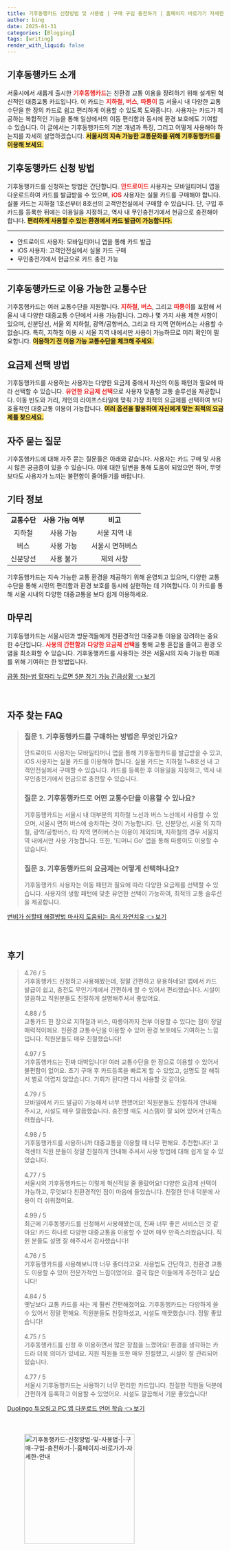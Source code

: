 ```yaml
---
title: 기후동행카드 신청방법 및 사용법 | 구매 구입 충전하기 | 홈페이지 바로가기 자세한 안내
author: bing
date: 2025-01-31
categories: [Blogging]
tags: [writing]
render_with_liquid: false
---
```



<h2 id='기후동행카드_소개'>기후동행카드 소개</h2>

<p>서울시에서 새롭게 출시한 <b><span style="color: #ee2323;">기후동행카드</span></b>는 친환경 교통 이용을 장려하기 위해 설계된 혁신적인 대중교통 카드입니다. 이 카드는 <b><span style="color: #ee2323;">지하철</span></b>, <b><span style="color: #ee2323;">버스</span></b>, <b><span style="color: #ee2323;">따릉이</span></b> 등 서울시 내 다양한 교통수단을 한 장의 카드로 쉽고 편리하게 이용할 수 있도록 도와줍니다. 사용자는 카드가 제공하는 복합적인 기능을 통해 일상에서의 이동 편리함과 동시에 환경 보호에도 기여할 수 있습니다. 이 글에서는 기후동행카드의 기본 개념과 특징, 그리고 어떻게 사용해야 하는지를 자세히 설명하겠습니다. <b><span style="background-color: #ffe066;">서울시의 지속 가능한 교통문화를 위해 기후동행카드를 이용해 보세요.</span></b></p>

<h2 id='기후동행카드_신청방법'>기후동행카드 신청 방법</h2>

<p>기후동행카드를 신청하는 방법은 간단합니다. <b><span style="color: #ee2323;">안드로이드</span></b> 사용자는 모바일티머니 앱을 다운로드하여 카드를 발급받을 수 있으며, <b><span style="color: #ee2323;">iOS</span></b> 사용자는 실물 카드를 구매해야 합니다. 실물 카드는 지하철 1호선부터 8호선의 고객안전실에서 구매할 수 있습니다. 단, 구입 후 카드를 등록한 뒤에는 이용일을 지정하고, 역사 내 무인충전기에서 현금으로 충전해야 합니다. <b><span style="background-color: #ffe066;">편리하게 사용할 수 있는 환경에서 카드 발급이 가능합니다.</span></b></p>

<hr />

<ul>
    <li>안드로이드 사용자: 모바일티머니 앱을 통해 카드 발급</li>
    <li>iOS 사용자: 고객안전실에서 실물 카드 구매</li>
    <li>무인충전기에서 현금으로 카드 충전 가능</li>
</ul>

<hr />

<h2 id='교통수단_이용'>기후동행카드로 이용 가능한 교통수단</h2>

<p>기후동행카드는 여러 교통수단을 지원합니다. <b><span style="color: #ee2323;">지하철</span></b>, <b><span style="color: #ee2323;">버스</span></b>, 그리고 <b><span style="color: #ee2323;">따릉이</span></b>를 포함해 서울시 내 다양한 대중교통 수단에서 사용 가능합니다. 그러나 몇 가지 사용 제한 사항이 있으며, 신분당선, 서울 외 지하철, 광역/공항버스, 그리고 타 지역 면허버스는 사용할 수 없습니다. 특히, 지하철 이용 시 서울 지역 내에서만 사용이 가능하므로 미리 확인이 필요합니다. <b><span style="background-color: #ffe066;">이용하기 전 이용 가능 교통수단을 체크해 주세요.</span></b></p>

<h2 id='요금제_선택'>요금제 선택 방법</h2>

<p>기후동행카드를 사용하는 사용자는 다양한 요금제 중에서 자신의 이동 패턴과 필요에 따라 선택할 수 있습니다. <b><span style="color: #ee2323;">유연한 요금제 선택</span></b>으로 사용자 맞춤형 교통 솔루션을 제공합니다. 이동 빈도와 거리, 개인의 라이프스타일에 맞춰 가장 최적의 요금제를 선택하여 보다 효율적인 대중교통 이용이 가능합니다. <b><span style="background-color: #ffe066;">여러 옵션을 활용하여 자신에게 맞는 최적의 요금제를 찾으세요.</span></b></p>

<h2 id='자주_묻는_질문'>자주 묻는 질문</h2>

<p>기후동행카드에 대해 자주 묻는 질문들은 아래와 같습니다. 사용자는 카드 구매 및 사용 시 많은 궁금증이 있을 수 있습니다. 이에 대한 답변을 통해 도움이 되었으면 하며, 무엇보다도 사용자가 느끼는 불편함이 줄어들기를 바랍니다.</p>

<h2 id='기타_정보'>기타 정보</h2>

<table>
    <tr>
        <td style="text-align: center; height: 17px;"><b>교통수단</b></td>
        <td style="text-align: center; height: 17px;"><b>사용 가능 여부</b></td>
        <td style="text-align: center; height: 17px;"><b>비고</b></td>
    </tr>
    <tr>
        <td style="text-align: center;">지하철</td>
        <td style="text-align: center;">사용 가능</td>
        <td style="text-align: center;">서울 지역 내</td>
    </tr>
    <tr>
        <td style="text-align: center;">버스</td>
        <td style="text-align: center;">사용 가능</td>
        <td style="text-align: center;">서울시 면허버스</td>
    </tr>
    <tr>
        <td style="text-align: center;">신분당선</td>
        <td style="text-align: center;">사용 불가</td>
        <td style="text-align: center;">제외 사항</td>
    </tr>
</table>

<p>기후동행카드는 지속 가능한 교통 환경을 제공하기 위해 운영되고 있으며, 다양한 교통수단을 통해 시민의 편리함과 환경 보호를 동시에 실현하는 데 기여합니다. 이 카드를 통해 서울 시내의 다양한 대중교통을 보다 쉽게 이용하세요.</p>

<h2 id='마무리'>마무리</h2>

<p>기후동행카드는 서울시민과 방문객들에게 친환경적인 대중교통 이용을 장려하는 중요한 수단입니다. <b><span style="color: #ee2323;">사용의 간편함</span></b>과 <b><span style="color: #ee2323;">다양한 요금제 선택</span></b>을 통해 교통 혼잡을 줄이고 환경 오염을 최소화할 수 있습니다. 기후동행카드를 사용하는 것은 서울시의 지속 가능한 미래를 위해 기여하는 한 방법입니다.</p>


<p><a class="click-button" title="급똥 참는법 혈자리 누르면 5분 참기 가능 긴급상황" href="https://blackassets.github.io/posts/%EA%B8%89%EB%98%A5-%EC%B0%B8%EB%8A%94%EB%B2%95-%ED%98%88%EC%9E%90%EB%A6%AC-%EB%88%84%EB%A5%B4%EB%A9%B4-5%EB%B6%84-%EC%B0%B8%EA%B8%B0-%EA%B0%80%EB%8A%A5-%EA%B8%B4%EA%B8%89%EC%83%81%ED%99%A9/" rel="dofollow">급똥 참는법 혈자리 누르면 5분 참기 가능 긴급상황 👈 보기</a></p><br>
<h2 id='자주_찾는_FAQ'>자주 찾는 FAQ</h2>
<div itemscope="" itemtype="https://schema.org/FAQPage"> 
<blockquote> 
<div itemscope="" itemprop="mainEntity" itemtype="https://schema.org/Question"> 
<h3 itemprop="name">질문 1. 기후동행카드를 구매하는 방법은 무엇인가요?</h3> 
<div itemscope="" itemprop="acceptedAnswer" itemtype="https://schema.org/Answer"> 
<span itemprop="text"> 
<p>안드로이드 사용자는 모바일티머니 앱을 통해 기후동행카드를 발급받을 수 있고, iOS 사용자는 실물 카드를 이용해야 합니다. 실물 카드는 지하철 1~8호선 내 고객안전실에서 구매할 수 있습니다. 카드를 등록한 후 이용일을 지정하고, 역사 내 무인충전기에서 현금으로 충전할 수 있습니다.</p> 
</span> 
</div> 
</div> 
<div itemscope="" itemprop="mainEntity" itemtype="https://schema.org/Question"> 
<h3 itemprop="name">질문 2. 기후동행카드로 어떤 교통수단을 이용할 수 있나요?</h3> 
<div itemscope="" itemprop="acceptedAnswer" itemtype="https://schema.org/Answer"> 
<span itemprop="text"> 
<p>기후동행카드는 서울시 내 대부분의 지하철 노선과 버스 노선에서 사용할 수 있으며, 서울시 면허 버스에 승차하는 것이 가능합니다. 단, 신분당선, 서울 외 지하철, 광역/공항버스, 타 지역 면허버스는 이용이 제외되며, 지하철의 경우 서울지역 내에서만 사용 가능합니다. 또한, '티머니 Go' 앱을 통해 따릉이도 이용할 수 있습니다.</p> 
</span> 
</div> 
</div> 
<div itemscope="" itemprop="mainEntity" itemtype="https://schema.org/Question"> 
<h3 itemprop="name">질문 3. 기후동행카드의 요금제는 어떻게 선택하나요?</h3> 
<div itemscope="" itemprop="acceptedAnswer" itemtype="https://schema.org/Answer"> 
<span itemprop="text"> 
<p>기후동행카드 사용자는 이동 패턴과 필요에 따라 다양한 요금제를 선택할 수 있습니다. 사용자의 생활 패턴에 맞춘 유연한 선택이 가능하여, 최적의 교통 솔루션을 제공합니다.</p> 
</span> 
</div> 
</div> 
</blockquote> 
</div>
<p><a class="click-button" title="변비가 심할때 해결방법 마사지 도움되는 음식 자연치유" href="https://blackassets.github.io/posts/%EB%B3%80%EB%B9%84%EA%B0%80-%EC%8B%AC%ED%95%A0%EB%95%8C-%ED%95%B4%EA%B2%B0%EB%B0%A9%EB%B2%95-%EB%A7%88%EC%82%AC%EC%A7%80-%EB%8F%84%EC%9B%80%EB%90%98%EB%8A%94-%EC%9D%8C%EC%8B%9D-%EC%9E%90%EC%97%B0%EC%B9%98%EC%9C%A0/" rel="dofollow">변비가 심할때 해결방법 마사지 도움되는 음식 자연치유 👈 보기</a></p><br>
<h2 id='후기'>후기</h2>
<div itemscope itemtype="https://schema.org/Product">
  <blockquote>
  <div itemprop="review" itemscope itemtype="https://schema.org/Review">
      <div itemprop="reviewRating" itemscope itemtype="https://schema.org/Rating"> <span itemprop="ratingValue">4.76</span> / <span itemprop="bestRating">5</span> </div>
      <span itemprop="reviewBody">기후동행카드 신청하고 사용해봤는데, 정말 간편하고 유용하네요! 앱에서 카드 발급이 쉽고, 충전도 무인기계에서 간편하게 할 수 있어서 편리했습니다. 시설이 깔끔하고 직원분들도 친절하게 설명해주셔서 좋았어요.</span>
  </div>
  <br>
  <div itemprop="review" itemscope itemtype="https://schema.org/Review">
      <div itemprop="reviewRating" itemscope itemtype="https://schema.org/Rating"> <span itemprop="ratingValue">4.88</span> / <span itemprop="bestRating">5</span> </div>
      <span itemprop="reviewBody">교통카드 한 장으로 지하철과 버스, 따릉이까지 전부 이용할 수 있다는 점이 정말 매력적이에요. 친환경 교통수단을 이용할 수 있어 환경 보호에도 기여하는 느낌입니다. 직원분들도 매우 친절했습니다!</span>
  </div>
  <br>
  <div itemprop="review" itemscope itemtype="https://schema.org/Review">
      <div itemprop="reviewRating" itemscope itemtype="https://schema.org/Rating"> <span itemprop="ratingValue">4.97</span> / <span itemprop="bestRating">5</span> </div>
      <span itemprop="reviewBody">기후동행카드는 진짜 대박입니다! 여러 교통수단을 한 장으로 이용할 수 있어서 불편함이 없어요. 초기 구매 후 카드등록을 빠르게 할 수 있었고, 설명도 잘 해줘서 별로 어렵지 않았습니다. 기회가 된다면 다시 사용할 것 같아요.</span>
  </div>
  <br>
  <div itemprop="review" itemscope itemtype="https://schema.org/Review">
      <div itemprop="reviewRating" itemscope itemtype="https://schema.org/Rating"> <span itemprop="ratingValue">4.79</span> / <span itemprop="bestRating">5</span> </div>
      <span itemprop="reviewBody">모바일에서 카드 발급이 가능해서 너무 편했어요! 직원분들도 친절하게 안내해 주시고, 시설도 매우 깔끔했습니다. 충전할 때도 시스템이 잘 되어 있어서 만족스러웠습니다.</span>
  </div>
  <br>
  <div itemprop="review" itemscope itemtype="https://schema.org/Review">
      <div itemprop="reviewRating" itemscope itemtype="https://schema.org/Rating"> <span itemprop="ratingValue">4.98</span> / <span itemprop="bestRating">5</span> </div>
      <span itemprop="reviewBody">기후동행카드를 사용하니까 대중교통을 이용할 때 너무 편해요. 추천합니다! 고객센터 직원 분들이 정말 친절하게 안내해 주셔서 사용 방법에 대해 쉽게 알 수 있었습니다.</span>
  </div>
  <br>
  <div itemprop="review" itemscope itemtype="https://schema.org/Review">
      <div itemprop="reviewRating" itemscope itemtype="https://schema.org/Rating"> <span itemprop="ratingValue">4.77</span> / <span itemprop="bestRating">5</span> </div>
      <span itemprop="reviewBody">서울시의 기후동행카드는 이렇게 혁신적일 줄 몰랐어요! 다양한 요금제 선택이 가능하고, 무엇보다 친환경적인 점이 마음에 들었습니다. 친절한 안내 덕분에 사용이 더 쉬워졌어요.</span>
  </div>
  <br>
  <div itemprop="review" itemscope itemtype="https://schema.org/Review">
      <div itemprop="reviewRating" itemscope itemtype="https://schema.org/Rating"> <span itemprop="ratingValue">4.99</span> / <span itemprop="bestRating">5</span> </div>
      <span itemprop="reviewBody">최근에 기후동행카드를 신청해서 사용해봤는데, 진짜 너무 좋은 서비스인 것 같아요! 카드 하나로 다양한 대중교통을 이용할 수 있어 매우 만족스러웠습니다. 직원 분들도 설명 잘 해주셔서 감사했습니다!</span>
  </div>
  <br>
  <div itemprop="review" itemscope itemtype="https://schema.org/Review">
      <div itemprop="reviewRating" itemscope itemtype="https://schema.org/Rating"> <span itemprop="ratingValue">4.76</span> / <span itemprop="bestRating">5</span> </div>
      <span itemprop="reviewBody">기후동행카드를 사용해보니까 너무 좋더라고요. 사용법도 간단하고, 친환경 교통도 이용할 수 있어 전문가적인 느낌이었어요. 결국 많은 이들에게 추천하고 싶습니다!</span>
  </div>
  <br>
  <div itemprop="review" itemscope itemtype="https://schema.org/Review">
      <div itemprop="reviewRating" itemscope itemtype="https://schema.org/Rating"> <span itemprop="ratingValue">4.84</span> / <span itemprop="bestRating">5</span> </div>
      <span itemprop="reviewBody">옛날보다 교통 카드를 사는 게 훨씬 간편해졌어요. 기후동행카드는 다양하게 쓸 수 있어서 정말 편해요. 직원분들도 친절하셨고, 시설도 깨끗했습니다. 정말 좋았습니다!</span>
  </div>
  <br>
  <div itemprop="review" itemscope itemtype="https://schema.org/Review">
      <div itemprop="reviewRating" itemscope itemtype="https://schema.org/Rating"> <span itemprop="ratingValue">4.75</span> / <span itemprop="bestRating">5</span> </div>
      <span itemprop="reviewBody">기후동행카드를 신청 후 이용하면서 많은 장점을 느꼈어요! 환경을 생각하는 카드라 더욱 의미가 있네요. 지원 직원들 또한 매우 친절했고, 시설이 잘 관리되어 있습니다.</span>
  </div>
  <br>
  <div itemprop="review" itemscope itemtype="https://schema.org/Review">
      <div itemprop="reviewRating" itemscope itemtype="https://schema.org/Rating"> <span itemprop="ratingValue">4.77</span> / <span itemprop="bestRating">5</span> </div>
      <span itemprop="reviewBody">서울시 기후동행카드는 사용하기 너무 편리한 카드입니다. 친절한 직원들 덕분에 간편하게 등록하고 이용할 수 있었어요. 시설도 깔끔해서 기분 좋았습니다!</span>
  </div>
  </blockquote>
</div>
<p><a class="click-button" title="Duolingo 듀오링고 PC 앱 다운로드 언어 학습" href="https://blackassets.github.io/posts/Duolingo-%EB%93%80%EC%98%A4%EB%A7%81%EA%B3%A0-PC-%EC%95%B1-%EB%8B%A4%EC%9A%B4%EB%A1%9C%EB%93%9C-%EC%96%B8%EC%96%B4-%ED%95%99%EC%8A%B5/" rel="dofollow">Duolingo 듀오링고 PC 앱 다운로드 언어 학습 👈 보기</a></p><br>
<figure class="image"><img src="https://blackassets.github.io/assets/img/thumbnail/기후동행카드-신청방법-및-사용법-|-구매-구입-충전하기-|-홈페이지-바로가기-자세한-안내.webp" alt="기후동행카드-신청방법-및-사용법-|-구매-구입-충전하기-|-홈페이지-바로가기-자세한-안내" width="256" height="256"></figure>